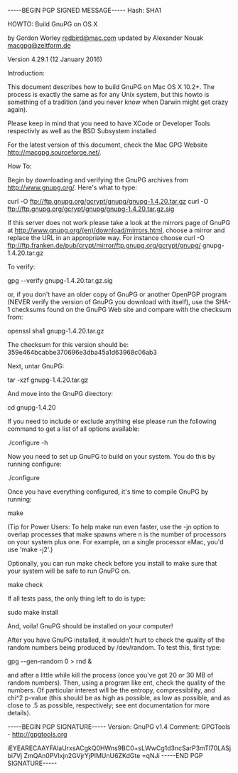 -----BEGIN PGP SIGNED MESSAGE-----
Hash: SHA1

HOWTO:  Build GnuPG on OS X

by Gordon Worley <redbird@mac.com>
updated by Alexander Nouak <macgpg@zeitform.de>

Version 4.29.1 (12 January 2016)

Introduction:

This document describes how to build GnuPG on Mac OS X 10.2+.  The process
is exactly the same as for any Unix system, but this howto is something of a
tradition (and you never know when Darwin might get crazy again).

Please keep in mind that you need to have XCode or Developer Tools respectivly 
as well as the BSD Subsystem installed

For the latest version of this document, check the Mac GPG Website
<http://macgpg.sourceforge.net/>.


How To:

Begin by downloading and verifying the GnuPG archives from
<http://www.gnupg.org/>.  Here's what to type:

curl -O ftp://ftp.gnupg.org/gcrypt/gnupg/gnupg-1.4.20.tar.gz
curl -O ftp://ftp.gnupg.org/gcrypt/gnupg/gnupg-1.4.20.tar.gz.sig

  If this server does not work please take a look at the mirrors page of GnuPG
  at http://www.gnupg.org/(en)/download/mirrors.html, choose a mirror and 
  replace the URL in an appropriate way. For instance choose
  curl -O ftp://ftp.franken.de/pub/crypt/mirror/ftp.gnupg.org/gcrypt/gnupg/
  gnupg-1.4.20.tar.gz

To verify:

gpg --verify gnupg-1.4.20.tar.gz.sig

or, if you don't have an older copy of GnuPG or another OpenPGP program
(NEVER verify the version of GnuPG you download with itself), use the SHA-1
checksums found on the GnuPG Web site and compare with the checksum from:

openssl sha1 gnupg-1.4.20.tar.gz

The checksum for this version should be: 
359e464bcabbe370696e3dba45a1d63968c06ab3

Next, untar GnuPG:

tar -xzf gnupg-1.4.20.tar.gz

And move into the GnuPG directory:

cd gnupg-1.4.20

  If you need to include or exclude anything else please run the following
  command to get a list of all options available:

  ./configure -h

Now you need to set up GnuPG to build on your system.  You do this by
running configure:

./configure

Once you have everything configured, it's time to compile GnuPG by running:

make

(Tip for Power Users:  To help make run even faster, use the -jn option to
 overlap processes that make spawns where n is the number of processors on
 your system plus one.  For example, on a single processor eMac, you'd use
 'make -j2'.)

Optionally, you can run make check before you install to make sure that your
system will be safe to run GnuPG on.

make check

If all tests pass, the only thing left to do is type:

sudo make install

And, voila!  GnuPG should be installed on your computer!

After you have GnuPG installed, it wouldn't hurt to check the quality of the
random numbers being produced by /dev/random.  To test this, first type:

gpg --gen-random 0 > rnd &

and after a little while kill the process (once you've got 20 or 30 MB of
random numbers).  Then, using a program like ent, check the quality of the
numbers.  Of particular interest will be the entropy, compressibility, and
chi^2 p-value (this should be as high as possible, as low as possible, and
as close to .5 as possible, respectively; see ent documentation for more
details).



-----BEGIN PGP SIGNATURE-----
Version: GnuPG v1.4
Comment: GPGTools - http://gpgtools.org

iEYEARECAAYFAlaUrxsACgkQ0HWns9BC0+sLWwCg1d3ncSarP3mTl70LASjbi7Vj
ZmQAn0PVIxjn2GVjrYjPIMUnU6ZKdGte
=qNJi
-----END PGP SIGNATURE-----
